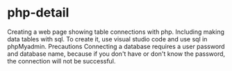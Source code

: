 # php-detail
Creating a web page showing table connections with php. Including making data tables with sql. To create it, use visual studio code and use sql in phpMyadmin.
Precautions
Connecting a database requires a user password and database name, because if you don't have or don't know the password, the connection will not be successful.
